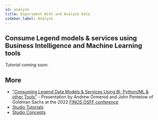 ```yaml
---
id: analyze
title: Experiment With and Analyze Data
sidebar_label: Analyze
---
```


## Consume Legend models & services using Business Intelligence and Machine Learning tools

_Tutorial coming soon._

## More
- ["Consuming Legend Data Models & Services Using BI, Python/ML & other Tools"](https://www.youtube.com/watch?v=rm-mAohz6NQ) - Presentation by Andrew Ormerod and John Pentelow of Goldman Sachs at the 2022 [FINOS OSFF conference](../community/legend-media.md/#finos-osff)
- [Studio Tutorials](../tutorials/studio-create-model.md) 
- [Studio Concepts](../concepts/legend-studio-concepts.md)